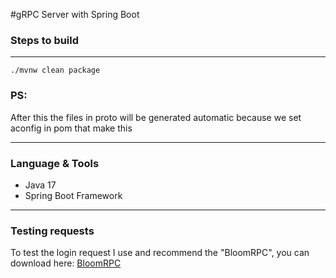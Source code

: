 #gRPC Server with Spring Boot

### Steps to build

---
```./mvnw clean package```   

### PS: 
After this the files in proto will be generated automatic because we set aconfig in pom that make this 

---
### Language & Tools
- Java 17
- Spring Boot Framework

---
### Testing requests
To test the login request I use and recommend the "BloomRPC", you can download here: [BloomRPC](https://github.com/bloomrpc/bloomrpc#readme)
